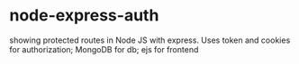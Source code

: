 # node-express-auth
showing protected routes in Node JS with express. Uses token and cookies for authorization; MongoDB for db; ejs for frontend
